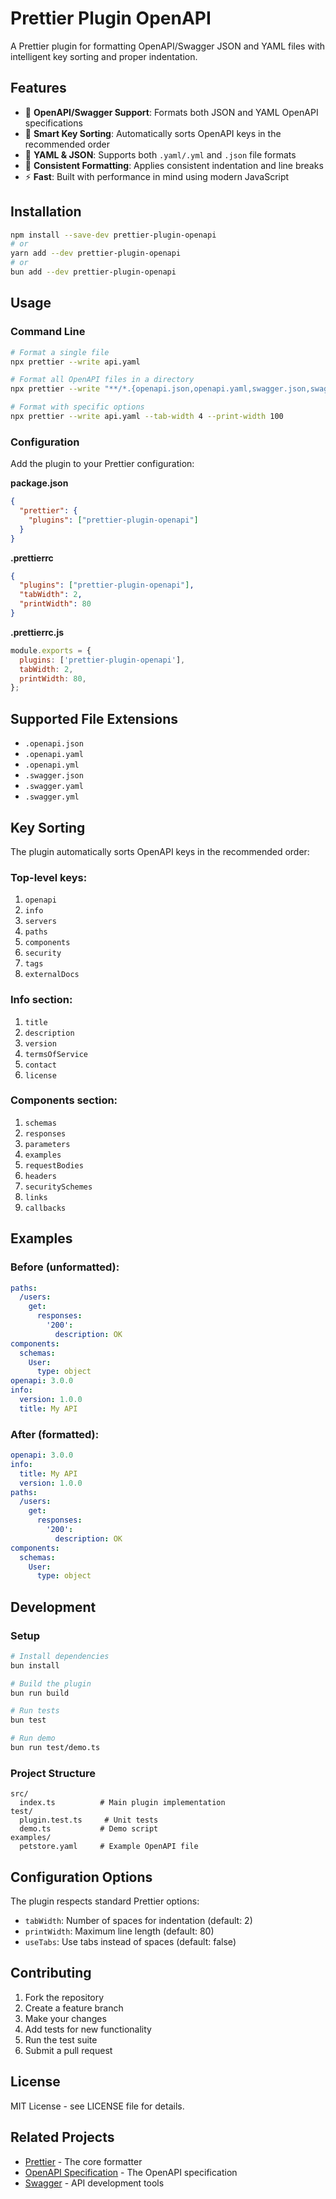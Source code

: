 # Prettier Plugin OpenAPI

A Prettier plugin for formatting OpenAPI/Swagger JSON and YAML files with intelligent key sorting and proper indentation.

## Features

- 🎯 **OpenAPI/Swagger Support**: Formats both JSON and YAML OpenAPI specifications
- 🔄 **Smart Key Sorting**: Automatically sorts OpenAPI keys in the recommended order
- 📝 **YAML & JSON**: Supports both `.yaml/.yml` and `.json` file formats
- 🎨 **Consistent Formatting**: Applies consistent indentation and line breaks
- ⚡ **Fast**: Built with performance in mind using modern JavaScript

## Installation

```bash
npm install --save-dev prettier-plugin-openapi
# or
yarn add --dev prettier-plugin-openapi
# or
bun add --dev prettier-plugin-openapi
```

## Usage

### Command Line

```bash
# Format a single file
npx prettier --write api.yaml

# Format all OpenAPI files in a directory
npx prettier --write "**/*.{openapi.json,openapi.yaml,swagger.json,swagger.yaml}"

# Format with specific options
npx prettier --write api.yaml --tab-width 4 --print-width 100
```

### Configuration

Add the plugin to your Prettier configuration:

**package.json**
```json
{
  "prettier": {
    "plugins": ["prettier-plugin-openapi"]
  }
}
```

**.prettierrc**
```json
{
  "plugins": ["prettier-plugin-openapi"],
  "tabWidth": 2,
  "printWidth": 80
}
```

**.prettierrc.js**
```javascript
module.exports = {
  plugins: ['prettier-plugin-openapi'],
  tabWidth: 2,
  printWidth: 80,
};
```

## Supported File Extensions

- `.openapi.json`
- `.openapi.yaml`
- `.openapi.yml`
- `.swagger.json`
- `.swagger.yaml`
- `.swagger.yml`

## Key Sorting

The plugin automatically sorts OpenAPI keys in the recommended order:

### Top-level keys:
1. `openapi`
2. `info`
3. `servers`
4. `paths`
5. `components`
6. `security`
7. `tags`
8. `externalDocs`

### Info section:
1. `title`
2. `description`
3. `version`
4. `termsOfService`
5. `contact`
6. `license`

### Components section:
1. `schemas`
2. `responses`
3. `parameters`
4. `examples`
5. `requestBodies`
6. `headers`
7. `securitySchemes`
8. `links`
9. `callbacks`

## Examples

### Before (unformatted):
```yaml
paths:
  /users:
    get:
      responses:
        '200':
          description: OK
components:
  schemas:
    User:
      type: object
openapi: 3.0.0
info:
  version: 1.0.0
  title: My API
```

### After (formatted):
```yaml
openapi: 3.0.0
info:
  title: My API
  version: 1.0.0
paths:
  /users:
    get:
      responses:
        '200':
          description: OK
components:
  schemas:
    User:
      type: object
```

## Development

### Setup

```bash
# Install dependencies
bun install

# Build the plugin
bun run build

# Run tests
bun test

# Run demo
bun run test/demo.ts
```

### Project Structure

```
src/
  index.ts          # Main plugin implementation
test/
  plugin.test.ts     # Unit tests
  demo.ts           # Demo script
examples/
  petstore.yaml     # Example OpenAPI file
```

## Configuration Options

The plugin respects standard Prettier options:

- `tabWidth`: Number of spaces for indentation (default: 2)
- `printWidth`: Maximum line length (default: 80)
- `useTabs`: Use tabs instead of spaces (default: false)

## Contributing

1. Fork the repository
2. Create a feature branch
3. Make your changes
4. Add tests for new functionality
5. Run the test suite
6. Submit a pull request

## License

MIT License - see LICENSE file for details.

## Related Projects

- [Prettier](https://prettier.io/) - The core formatter
- [OpenAPI Specification](https://spec.openapis.org/oas/v3.1.0.html) - The OpenAPI specification
- [Swagger](https://swagger.io/) - API development tools

